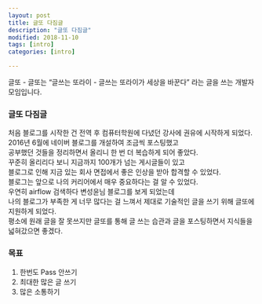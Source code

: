 ```yaml
---
layout: post
title: 글또 다짐글
description: "글또 다짐글"
modified: 2018-11-10
tags: [intro]
categories: [intro]

---
```


글또 - 글또는 “글쓰는 또라이 - 글쓰는 또라이가 세상을 바꾼다” 라는 글을 쓰는 개발자 모임입니다.


### 글또 다짐글 

처음 블로그를 시작한 건 전역 후 컴퓨터학원에 다녔던 강사에 권유에 시작하게 되었다.<br>
2016년 6월에 네이버 블로그를 개설하여 조금씩 포스팅했고<br>
공부했던 것들을 정리하면서 올리니 한 번 더 복습하게 되어 좋았다.<br> 
꾸준히 올리리다 보니 지금까지 100개가 넘는 게시글들이 있고<br>
블로그로 인해 지금 있는 회사 면접에서 좋은 인상을 받아 합격할 수 있었다.<br>
블로그는 앞으로 나의 커리어에서 매우 중요하다는 걸 알 수 있었다.<br>
우연히 airflow 검색하다 변성윤님 블로그를 보게 되었는데<br> 
나의 블로그가 부족한 게 너무 많다는 걸 느껴서 제대로 기술적인 글을 쓰기 위해 
글또에 지원하게 되었다.<br>
평소에 원래 글을 잘 못쓰지만 글또를 통해 글 쓰는 습관과 글을 포스팅하면서 지식들을 넓혀갔으면 좋겠다.  


### 목표 

1. 한번도 Pass 안쓰기 
2. 최대한 많은 글 쓰기 
3. 많은 소통하기 

